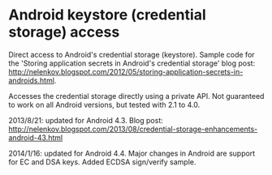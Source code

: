 Android keystore (credential storage) access
============================================

Direct access to Android's credential storage (keystore). Sample code for the 
'Storing application secrets in Android's credential storage' blog post: http://nelenkov.blogspot.com/2012/05/storing-application-secrets-in-androids.html. 

Accesses the credential storage directly using a private API. Not guaranteed to
 work on all Android versions, but tested with 2.1 to 4.0. 

2013/8/21: updated for Android 4.3. Blog post: 
http://nelenkov.blogspot.com/2013/08/credential-storage-enhancements-android-43.html

2014/1/16: updated for Android 4.4. Major changes in Android are support for 
EC and DSA keys. Added ECDSA sign/verify sample.

